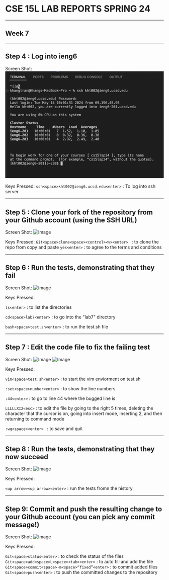 # CSE 15L LAB REPORTS SPRING 24

---
## Week 7
---
 
## Step 4 : Log into ieng6

Screen Shot:
![Image](https://raw.githubusercontent.com/VolumeZer0/cse15L-lab-reports-fa24/main/4.png)

Keys Pressed:
```ssh<space>kht002@ieng6.ucsd.edu<enter>``` : To log into ssh server

---

## Step 5 : Clone your fork of the repository from your Github account (using the SSH URL)

Screen Shot:
![Image](https://raw.githubusercontent.com/VolumeZer0/cse15L-lab-reports-fa24/main/5.png)

Keys Pressed:
```Git<space>clone<space><control><v><enter> ``` : to clone the repo from copy and paste
```yes<enter>``` : to agree to the terms and conditions

---

## Step 6 : Run the tests, demonstrating that they fail

Screen Shot:
![Image](https://github.com/VolumeZer0/cse15L-lab-reports-fa24/blob/main/6.png?raw=true)

Keys Pressed:

```ls<enter>``` : to list the directories

```cd<space>lab7<enter>``` : to go into the "lab7" directory

```bash<space>test.sh<enter>``` : to run the test.sh file

---

## Step 7 : Edit the code file to fix the failing test

Screen Shot:
![Image](https://github.com/VolumeZer0/cse15L-lab-reports-fa24/blob/main/7.png?raw=true)
![Image](https://github.com/VolumeZer0/cse15L-lab-reports-fa24/blob/main/7.1.png?raw=true)

Keys Pressed:

```vim<space>test.sh<enter>``` : to start the vim enviorment on test.sh

```:set<space>number<enter>``` : to show the line numbers

```:44<enter>``` : to go to line 44 where the bugged line is

```LLLLLXI2<esc>``` : to edit the file by going to the right 5 times, deleting the character that the cursor is on, going into insert mode, inserting 2, and then returning to command mode

```:wq<space><enter> ``` : to save and quit

---

## Step 8 : Run the tests, demonstrating that they now succeed

Screen Shot:
![Image](https://github.com/VolumeZer0/cse15L-lab-reports-fa24/blob/main/8.png?raw=true)

Keys Pressed:

```<up arrow><up arrow><enter>``` :  run the tests fromn the history

---

## Step 9: Commit and push the resulting change to your Github account (you can pick any commit message!)

Screen Shot:
![Image](https://github.com/VolumeZer0/cse15L-lab-reports-fa24/blob/main/9.png?raw=true)

Keys Pressed:

```Git<space>status<enter>``` : to check the status of the files
```Git<space>add<space>L<space><tab><enter>``` : to auto fill and add the file
```Git<space>commit<space>-m<space>“fixed”<enter>``` : to commit added files
```Git<space>push<enter>``` : to push the committed changes to the repository



